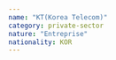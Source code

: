 ```yaml
---
name: "KT(Korea Telecom)"
category: private-sector
nature: "Entreprise"
nationality: KOR
---
```

    